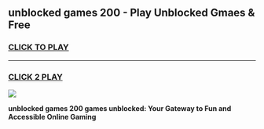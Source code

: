 
## unblocked games 200 - Play Unblocked Gmaes & Free
<h3>
<a href="https://news.freeplayer.one?title=unblocked_games_200&ref=16F">CLICK TO PLAY</a></h3>
<hr>

<h3>
<a href="https://news.freeplayer.one?title=unblocked_games_200&ref=16F">CLICK 2 PLAY</a>
  
</h3>

<a href="https://news.freeplayer.one?title=unblocked_games_200&ref=16F/"><img src="https://clearcache.store/games.png"></a>


**unblocked games 200 games unblocked: Your Gateway to Fun and Accessible Online Gaming**
